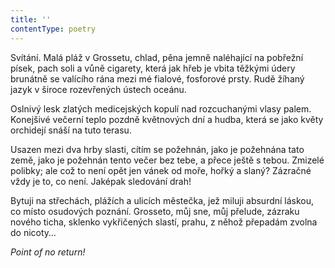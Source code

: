 ```yaml
---
title: ''
contentType: poetry
---
```


Svítání. Malá pláž v Grossetu, chlad, pěna jemně naléhající na pobřežní písek, pach soli a vůně cigarety, která jak hřeb je vbita těžkými údery brunátně se valícího rána mezi mé fialové, fosforové prsty. Rudě žíhaný jazyk v široce rozevřených ústech oceánu.

Oslnivý lesk zlatých medicejských kopulí nad rozcuchanými vlasy palem. Konejšivé večerní teplo pozdně květnových dní a hudba, která se jako květy orchidejí snáší na tuto terasu.

Usazen mezi dva hrby slasti, cítím se požehnán, jako je požehnána tato země, jako je požehnán tento večer bez tebe, a přece ještě s tebou. Zmizelé polibky; ale což to není opět jen vánek od moře, hořký a slaný? Zázračné vždy je to, co není. Jaképak sledování drah!

Bytuji na střechách, plážích a ulicích městečka, jež miluji absurdní láskou, co místo osudových poznání. Grosseto, můj sne, můj přelude, zázraku nového ticha, sklenko vykřičených slastí, prahu, z něhož přepadám zvolna do nicoty…

_Point of no return!_

